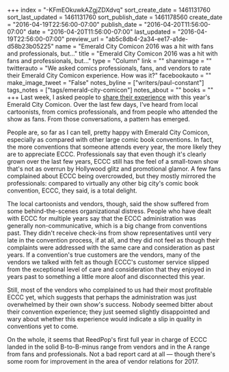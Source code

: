+++
index = "-KFmEOkuwkAZgjZDXdvq"
sort_create_date = 1461131760
sort_last_updated = 1461131760
sort_publish_date = 1461178560
create_date = "2016-04-19T22:56:00-07:00"
publish_date = "2016-04-20T11:56:00-07:00"
date = "2016-04-20T11:56:00-07:00"
last_updated = "2016-04-19T22:56:00-07:00"
preview_url = "ab5c8db4-2a34-ee17-a1de-d58b23b05225"
name = "Emerald City Comicon 2016 was a hit with fans and professionals, but..."
title = "Emerald City Comicon 2016 was a hit with fans and professionals, but..."
type = "Column"
link = ""
shareimage = ""
twitterauto = "We asked comics professionals, fans, and vendors to rate their Emerald City Comicon experience. How was it?"
facebookauto = ""
make_image_tweet = "False"
notes_byline = ["writers/paul-constant"]
tags_notes = ["tags/emerald-city-comicon"]
notes_about = ""
books = ""
+++
Last week, I asked people to [share their experience](http://seattlereviewofbooks.com/notes/2016/04/11/growing-pains-for-emerald-city-comicon/) with this year's Emerald City Comicon. Over the last few days, I've heard from local cartoonists, from comics professionals, and from people who attended the show as fans. From those conversations, a pattern has emerged.

People are, so far as I can tell, pretty happy with Emerald City Comicon, especially as compared with other large comic book conventions. In fact, the more conventions that someone attends every year, the more likely they are to appreciate ECCC. Professionals say that even though it's clearly grown over the last few years, ECCC still has the feel of a small-town show that's not as overrun by Hollywood glitz and promotional glamor. A few fans complained about ECCC being overcrowded, but they mostly mirrored the professionals: compared to virtually any other big city's comic book convention, ECCC, they said, is a total delight.

The local cartoonists and vendors, though, said the show suffered from some behind-the-scenes organizational distress. People who have dealt with ECCC for multiple years say that the ECCC administration was generally non-communicative, which is a big change from conventions past. They didn't receive check-ins from show representatives until very late in the convention process, if at all, and they did not feel as though their complaints were addressed with the same care and consideration as past years. If a convention's true customers are the vendors, many of the vendors we talked with felt as though ECCC's customer service slipped from the exceptional level of care and consideration that they enjoyed in years past to something a little more aloof and disconnected this year. 

Still, most of the vendors who complained to us had their most profitable ECCC yet, which suggests that perhaps the administration was just overwhelmed by their own show's success. Nobody seemed bitter about their convention experience; they just seemed slightly disappointed and wary about whether this experience would indicate a slip in quality in conventions yet to come. 

On the whole, it seems that ReedPop's first full year in charge of ECCC landed in the solid B-to-B-minus range from vendors and in the A range from fans and professionals. Not a bad report card at all — though there's some room for improvement in the area of vendor relations for 2017.
